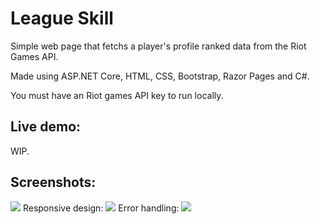 # League Skill
Simple web page that fetchs a player's profile ranked data from the Riot Games API.

Made using ASP.NET Core, HTML, CSS, Bootstrap, Razor Pages and C#.

You must have an Riot games API key to run locally.

## Live demo:
WIP.

## Screenshots:
<img src="https://media.svartskogen.com/leagueskill/screen01.png" />
Responsive design:
<img src="https://media.svartskogen.com/leagueskill/screen02.png" />
Error handling:
<img src="https://media.svartskogen.com/leagueskill/screen03.png" />
